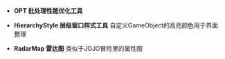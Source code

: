 
- **OPT 批处理性能优化工具** 

- **HierarchyStyle 层级窗口样式工具** 自定义GameObject的高亮颜色用于界面整理

- **RadarMap 雷达图** 类似于JOJO冒险里的属性图


